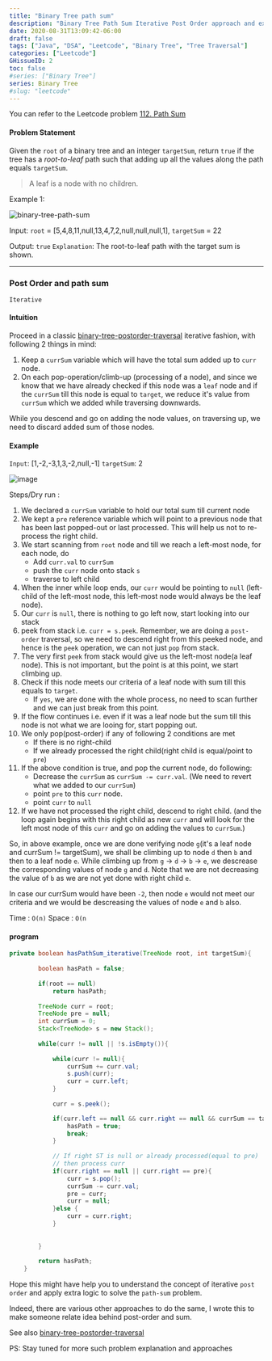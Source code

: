 ```yaml
---
title: "Binary Tree path sum"
description: "Binary Tree Path Sum Iterative Post Order approach and explanation"
date: 2020-08-31T13:09:42-06:00
draft: false
tags: ["Java", "DSA", "Leetcode", "Binary Tree", "Tree Traversal"]
categories: ["Leetcode"]
GHissueID: 2
toc: false
#series: ["Binary Tree"]
series: Binary Tree
#slug: "leetcode"
---
```


You can refer to the Leetcode problem [112. Path Sum](https://leetcode.com/problems/path-sum/)

#### Problem Statement
Given the `root` of a binary tree and an integer `targetSum`, return `true` if the tree has a *root-to-leaf* path such that adding up all the values along the path equals `targetSum`.

> A leaf is a node with no children.



Example 1:

![binary-tree-path-sum](/content/post/binary-tree-path-sum/binary-tree-path-sum.png)

Input:
`root` = [5,4,8,11,null,13,4,7,2,null,null,null,1], `targetSum` = 22

Output: `true`
`Explanation`: The root-to-leaf path with the target sum is shown.


---

### Post Order and path sum

`Iterative`

#### Intuition

Proceed in a classic [binary-tree-postorder-traversal](https://leetcode.com/problems/binary-tree-postorder-traversal) iterative fashion, with following 2 things in mind:

1. Keep a `currSum` variable which will have the total sum added up to `curr` node.
2. On each pop-operation/climb-up (processing of a node), and since we know that we have already checked if this node was a `leaf` node and if the `currSum` till this node is equal to `target`, we reduce it's value from `currSum` which we added while traversing downwards.

While you descend and go on adding the node values, on traversing up, we need to discard added sum of those nodes.

#### Example
`Input`: [1,-2,-3,1,3,-2,null,-1]
`targetSum`: 2

![image](/content/post/binary-tree-path-sum/binary-tree-path-sum-example-1.png)

Steps/Dry run :
1. We declared a `currSum` variable to hold our total sum till current node
2.  We kept a `pre` reference variable which will point to a previous node that has been last popped-out or last processed. This will help us not to re-process the right child.
3. We start scanning from `root` node and till we reach a left-most node, for each node, do
    - Add `curr.val` to `currSum`
    - push the `curr` node onto stack `s`
    - traverse to left child
4. When the inner while loop ends, our `curr` would be pointing to `null` (left-child of the left-most node, this left-most node would always be the leaf node).
5. Our `curr` is `null`, there is nothing to go left now, start looking into our stack
6. peek from stack i.e. `curr = s.peek`. Remember, we are doing a `post-order` traversal, so we need to descend right from this peeked node, and hence is the `peek` operation, we can not just `pop` from stack.
7. The very first `peek` from stack would give us the left-most node(a leaf node). This is not important, but the point is at this point, we start climbing up.
8. Check if this node meets our criteria of a leaf node with sum till this equals to `target`.
    - If `yes`, we are done with the whole process, no need to scan further and we can just break from this point.
10. If the flow continues i.e. even if it was a leaf node but the sum till this node is not what we are looing for, start popping out.
11. We only pop(post-order) if any of following 2 conditions are met
    - If there is no right-child
    - If we already processed the right child(right child is equal/point to `pre`)
13. If the above condition is true, and pop the current node, do following:
    - Decrease the `currSum` as `currSum -= curr.val`. (We need to revert what we added to our `currSum`)
    - point `pre` to this `curr` node.
    - point `curr` to `null`
14. If we have not processed the right child, descend to right child. (and the loop again begins with this  right child as new `curr` and will look for the left most node of this `curr` and go on adding the values to `currSum`.)

So, in above example, once we are done verifying node `g`(it's a leaf node and currSum != targetSum), we shall be climbing up to node `d`  then `b` and then to a leaf node `e`. While climbing up from `g` -> `d` -> `b` -> `e`, we descrease the corresponding values of node `g` and `d`. Note that we are not decreasing the value of `b` as we are not yet done with right child `e`.

In case our currSum would have been `-2`, then node `e` would not meet our criteria and we would be descreasing the values of node `e` and `b` also.


Time   : `O(n)`
Space : `O(n`

#### program

```java
private boolean hasPathSum_iterative(TreeNode root, int targetSum){
        
        boolean hasPath = false;
        
        if(root == null)
            return hasPath;
        
        TreeNode curr = root;
        TreeNode pre = null;
        int currSum = 0;
        Stack<TreeNode> s = new Stack();
        
        while(curr != null || !s.isEmpty()){
            
            while(curr != null){
                currSum += curr.val;
                s.push(curr);
                curr = curr.left;
            }
            
            curr = s.peek();

            if(curr.left == null && curr.right == null && currSum == targetSum){
                hasPath = true;
                break;
            }
            
            // If right ST is null or already processed(equal to pre)
            // then process curr
            if(curr.right == null || curr.right == pre){
                curr = s.pop();
                currSum -= curr.val;
                pre = curr;
                curr = null;   
            }else {
                curr = curr.right;
            }
            
            
        }
        
        return hasPath;
    }
```

Hope this might have help you to understand the concept of iterative `post order` and apply extra logic to solve the `path-sum` problem.

Indeed, there are various other approaches to do the same, I wrote this to make someone relate idea behind post-order and sum.

See also [binary-tree-postorder-traversal](https://leetcode.com/problems/binary-tree-postorder-traversal)

PS: Stay tuned for more such problem explanation and approaches
